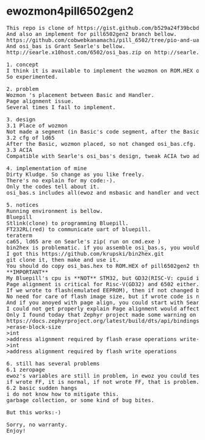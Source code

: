 # ewozmon4pill6502gen2
<PRE>
This repo is clone of https://gist.github.com/b529a24f39bcbd53f1e21775e24d0b9e.git.
And also an implement for pill6502gen2 branch bellow.
https://github.com/cobwebkanamachi/pill_6502/tree/pio-and-uartbased-mod/new-src
And osi_bas is Grant Searle's bellow.
http://searle.x10host.com/6502/osi_bas.zip on http://searle.x10host.com/6502/Simple6502.html .

1. concept
I think it is available to implement the wozmon on ROM.HEX of Grant Searle's osi_bas and handler.
So experimented.

2. problem
Wozmon 's placement between Basic and Handler.
Page alignment issue.
Several times I fail to implement.

3. design
3.1 Place of wozmon
Not made a segment (in Basic's code segment, after the Basic code, wozmon placed).
3.2 cfg of ld65
After the Basic, wozmon placed, so not changed osi_bas.cfg.
3.3 ACIA
Compatible with Searle's osi_bas's design, tweak ACIA two addresses of ewoz.

4. implementation of mine
Dirty Kludge. So change as you like freely.
There's no explain for my code:-).
Only the codes tell about it.
osi_bas.s includes all(ewoz and msbasic and handler and vectors(6bytes)) for pill6502gen2(for uart).

5. notices
Running environment is bellow.
Bluepill
Stlink(clone) to programming Bluepill.
FT232RL(red) to communicate uart of bluepill.
teraterm
ca65, ld65 are on Searle's zip( run on cmd.exe )
bin2hex is problematic. if you assemble osi_bas.s, you would get .bin, but bin2hex needed.
I got this https://github.com/krupski/bin2hex.git
git clone it, then make and use it.
You should do copy osi_bas.hex to ROM.HEX of pill6502gen2 then make clean and make to run osi_bas.hex. 
**IMPORTANT**
My Bluepill's cpu is **NOT** STM32, but GD32(RISC-V: cpuid is 410).
Page alignment is critical for Risc-V(GD32) and 6502 either.
If we wrote to flash(emulated EEPROM), then if not changed behavior or memory image, you should erase flash several times.
No need for care of flash image size, but if wrote code is not reveal run, that is perhaps erase needed.
And if you anoyed with page align, you could start with Searle's ZIP again. That works!!!
I could not get properly explain Page alignment would affect on 6502 on bluepill yet.
Only I found today that Zephyr project made some warning on page alignment of GD32.
https://docs.zephyrproject.org/latest/build/dts/api/bindings/mtd/gd%2Cgd32-nv-flash-v2.html
>erase-block-size
>int
>address alignment required by flash erase operations write-block-size
>int
>address alignment required by flash write operations

6. still has several problems
6.1 zeropage
ewoz's variables are still in problem, in ewoz you could test write ex: D8: FF or A8:FF.
if wrote FF, it is normal, if not wrote FF, that is problem.
6.2 basic sudden hangs
i do not know how to mitigate this.
garbage collection, or some kind of bug bites.

But this works:-)

Sorry, no warranty.  
Enjoy!
